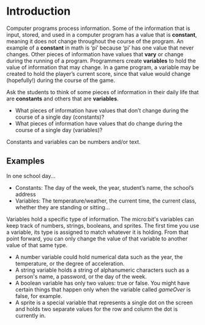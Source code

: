 # Introduction

Computer programs process information.  Some of the information that is input, stored, and used in a computer program has a value that is **constant**, meaning it does not change throughout the course of the program.  An example of a **constant** in math is ‘pi’ because ‘pi’ has one value that never changes.  Other pieces of information have values that **vary** or change during the running of a program.  Programmers create **variables** to hold the value of information that may change.  In a game program, a variable may be created to hold the player’s current score, since that value would change (hopefully!) during the course of the game.

Ask the students to think of some pieces of information in their daily life that are **constants** and others that are **variables**.

* What pieces of information have values that don’t change during the course of a single day (constants)?
* What pieces of information have values that do change during the course of a single day (variables)?

Constants and variables can be numbers and/or text.

## Examples 

In one school day...

* Constants: The day of the week, the year, student’s name, the school’s address
* Variables: The temperature/weather, the current time, the current class, whether they are standing or sitting...

Variables hold a specific type of information. The micro:bit's variables can keep track of numbers, strings, booleans, and sprites. The first time you use a variable, its type is assigned to match whatever it is holding. From that point forward, you can only change the value of that variable to another value of that same type.

* A number variable could hold numerical data such as the year, the temperature, or the degree of acceleration.
* A string variable holds a string of alphanumeric characters such as a person's name, a password, or the day of the week.
* A boolean variable has only two values: true or false. You might have certain things that happen only when the variable called _gameOver_ is false, for example.
* A sprite is a special variable that represents a single dot on the screen and holds two separate values for the row and column the dot is currently in.
